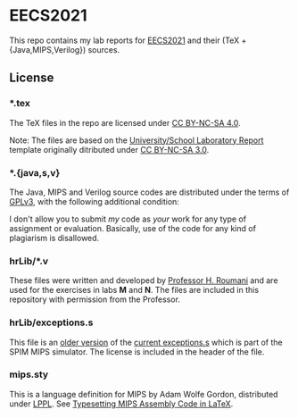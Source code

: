 # EECS2021

This repo contains my lab reports for [EECS2021](https://wiki.eecs.yorku.ca/course_archive/2014-15/W/2021/) and their (TeX + {Java,MIPS,Verilog}) sources.

## License

### *.tex

The TeX files in the repo are licensed under [CC BY-NC-SA 4.0](https://creativecommons.org/licenses/by-nc-sa/4.0/).

Note: The files are based on the [University/School Laboratory Report](http://www.latextemplates.com/template/university-school-laboratory-report) template originally ditributed under [CC BY-NC-SA 3.0](http://creativecommons.org/licenses/by-nc-sa/3.0/).

### *.{java,s,v}

The Java, MIPS and Verilog source codes are distributed under the terms of [GPLv3](https://www.gnu.org/licenses/gpl.html), with the following additional condition:

I don't allow you to submit *my* code as *your* work for any type of assignment or evaluation. Basically, use of the code for any kind of plagiarism is disallowed.

### hrLib/*.v

These files were written and developed by [Professor H. Roumani](http://www.eecs.yorku.ca/~roumani/) and are used for the exercises in labs **M** and **N**. The files are included in this repository with permission from the Professor.

### hrLib/exceptions.s

This file is an [older version](http://sourceforge.net/p/spimsimulator/code/265/tree/CPU/exceptions.s) of the [current exceptions.s](sourceforge.net/p/spimsimulator/code/HEAD/tree/CPU/exceptions.s) which is part of the SPIM MIPS simulator. The license is included in the header of the file.

### mips.sty

This is a language definition for MIPS by Adam Wolfe Gordon, distributed under [LPPL](http://www.latex-project.org/lppl.txt). See [Typesetting MIPS Assembly Code in LaTeX](http://blog.xvx.ca/typesetting-mips-assembly-with-latex).